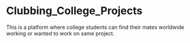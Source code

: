 # Clubbing_College_Projects
This is a platform where college students can find their mates worldwide working or wanted to work on same project.
